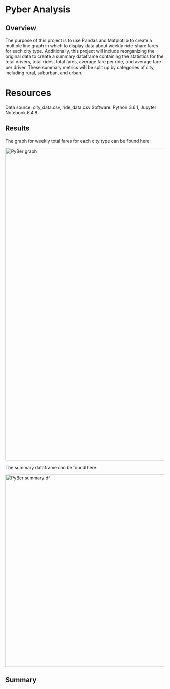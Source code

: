 # Pyber Analysis

## Overview

The purpose of this project is to use Pandas and Matplotlib to create a multiple line graph in which to display data about weekly ride-share fares for each city type. Additionally, this project will include reorganizing the original data to create a summary dataframe containing the statistics for the total drivers, total rides, total fares, average fare per ride, and average fare per driver. These summary metrics will be split up by categories of city, including rural, suburban, and urban.

# Resources
Data source: city_data.csv, ride_data.csv
Software: Python 3.6.1, Jupyter Notebook 6.4.8

## Results

The graph for weekly total fares for each city type can be found here:

<img width="984" alt="PyBer graph" src="https://user-images.githubusercontent.com/107224097/180577162-41ec162a-d870-43b8-b54b-639c25b580bb.PNG">

The summary dataframe can be found here:

<img width="606" alt="PyBer summary df" src="https://user-images.githubusercontent.com/107224097/180577198-ed517ccd-a332-42f0-91b6-f346bda9e4a6.PNG">

## Summary



